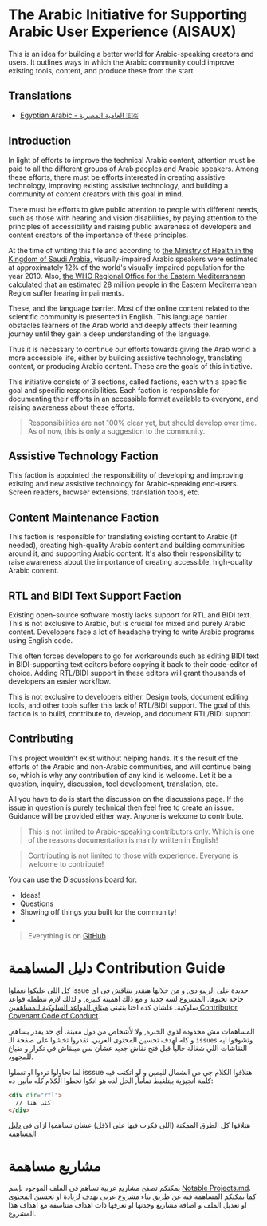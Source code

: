# The Arabic Initiative for Supporting Arabic User Experience (AISAUX)

This is an idea for building a better world for Arabic-speaking creators and users. It outlines ways in which the Arabic community could improve existing tools, content, and produce these from the start.

## Translations

- [Egyptian Arabic - العامية المصرية 🇪🇬](./translations/ar-EG.md)

## Introduction

In light of efforts to improve the technical Arabic content, attention must be paid to all the different groups of Arab peoples and Arabic speakers. Among these efforts, there must be efforts interested in creating assistive technology, improving existing assistive technology, and building a community of content creators with this goal in mind. 

There must be efforts to give public attention to people with different needs, such as those with hearing and vision disabilities, by paying attention to the principles of accessibility and raising public awareness of developers and content creators of the importance of these principles.

At the time of writing this file and according to [the Ministry of Health in the Kingdom of Saudi Arabia][1], visually-impaired Arabic speakers were estimated at approximately 12% of the world's visually-impaired population for the year 2010. Also, [the WHO Regional Office for the Eastern Mediterranean][2] calculated that an estimated 28 million people in the Eastern Mediterranean Region suffer hearing impairments. 

These, and the language barrier. Most of the online content related to the scientific community is presented in English. This language barrier obstacles learners of the Arab world and deeply affects their learning journey until they gain a deep understanding of the language.

Thus it is necessary to continue our efforts towards giving the Arab world a more accessible life, either by building assistive technology, translating content, or producing Arabic content. These are the goals of this initiative. 

This initiative consists of 3 sections, called factions, each with a specific goal and specific responsibilities. Each faction is responsible for documenting their efforts in an accessible format available to everyone, and raising awareness about these efforts. 

>  Responsibilities are not 100% clear yet, but should develop over time. As of now, this is only a suggestion to the community.

## Assistive Technology Faction

This faction is appointed the responsibility of developing and improving existing and new assistive technology for Arabic-speaking end-users. Screen readers, browser extensions, translation tools, etc. 

## Content Maintenance Faction

This faction is responsible for translating existing content to Arabic (if needed), creating high-quality Arabic content and building communities around it, and supporting Arabic content. It's also their responsibility to raise awareness about the importance of creating accessible, high-quality Arabic content. 

## RTL and BIDI Text Support Faction

Existing open-source software mostly lacks support for RTL and BIDI text. This is not exclusive to Arabic, but is crucial for mixed and purely Arabic content. Developers face a lot of headache trying to write Arabic programs using English code. 

This often forces developers to go for workarounds such as editing BIDI text in BIDI-supporting text editors before copying it back to their code-editor of choice. Adding RTL/BIDI support in these editors will grant thousands of developers an easier workflow. 

This is not exclusive to developers either. Design tools, document editing tools, and other tools suffer this lack of RTL/BIDI support. The goal of this faction is to build, contribute to, develop, and document RTL/BIDI support. 

## Contributing

This project wouldn't exist without helping hands. It's the result of the efforts of the Arabic and non-Arabic communities, and will continue being so, which is why any contribution of any kind is welcome. Let it be a question, inquiry, discussion, tool development, translation, etc.

All you have to do is start the discussion on the discussions page. If the issue in question is purely technical then feel free to create an issue. Guidance will be provided either way. Anyone is welcome to contribute. 

>  This is not limited to Arabic-speaking contributors only. Which is one of the reasons documentation is mainly written in English!

> Contributing is not limited to those with experience. Everyone is welcome to contribute!

You can use the Discussions board for:

- Ideas!
- Questions
- Showing off things you built for the community!
- 

> Everything is on [GitHub](https://github.com/KL13NT/arabic-a11y).

# دليل المساهمة Contribution Guide

كل اللي عليكوا تعملوا issue جديدة على الريبو دي, و من خلالها هنقدر نتناقش في اي حاجة تحبوها. المشروع لسه جديد و مع ذلك اهميته كبيره, و لذلك لازم ننظمله قواعد سلوكية. علشان كده احنا بنتبنى [ميثاق القواعد السلوكية للمساهمين Contributor Covenant Code of Conduct][3]. 

المساهمات مش محدودة لذوي الخبرة, ولا لأشخاص من دول معينة. أي حد يقدر يساهم, و كله لهدف تحسين المحتوى العربي. تقدروا تخشوا على صفحة الـ `issues` وتشوفوا ايه النقاشات اللي شغالة حالياً قبل فتح نقاش جديد عشان بس ميبقاش في تكرار و ضياع للمجهود.

لما تحاولوا تردوا او تعملوا isssue هتلاقوا الكلام جي من الشمال لليمين و لو اتكتب فيه كلمة انجيزية بيتلغبط تماماً, الحل لده هو انكوا تحطوا الكلام كله مابين ده:

<div dir="ltr">


```html
<div dir="rtl">
  // اكتب هنا
</div>
```

</div>


هتلاقوا كل الطرق الممكنة (اللي فكرت فيها على الاقل) عشان تساهموا ازاي في [دليل المساهمة](Contribution%20Guide.md)


# مشاريع مساهمة

يمكنكم تصفح مشاريع عربية تساهم في الملف الموجود بإسم [Notable Projects.md][4]. كما يمكنكم المساهمة فيه عن طريق بناء مشروع عربي يهدف لزيادة او تحسين المحتوى او تعديل الملف و اضافة مشاريع وجدتها او تعرفها ذات اهداف متناسقة مع اهداف هذا المشروع.

[1]: https://www.moh.gov.sa/HealthAwareness/HealthDay/2019/Pages/HealthDay-2019-10-10-001.aspx
[2]: http://www.emro.who.int/ar/control-and-preventions-of-blindness-and-deafness/about-the-programme/about-the-programme.html
[3]: Code%20of%20Conduct.md
[4]: Notable%20Projects.md

</div>

